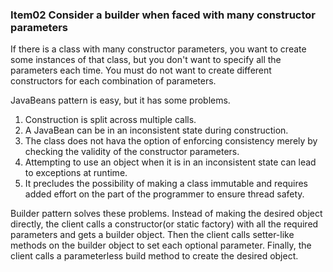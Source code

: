 ### Item02 Consider a builder when faced with many constructor parameters
If there is a class with many constructor parameters, you want to create some instances of that class, 
but you don't want to specify all the parameters each time. You must do not want to create different constructors 
for each combination of parameters.

JavaBeans pattern is easy, but it has some problems.
1. Construction is split across multiple calls.
2. A JavaBean can be in an inconsistent state during construction.
3. The class does not hava the option of enforcing consistency merely by checking the validity of the constructor parameters.
4. Attempting to use an object when it is in an inconsistent state can lead to exceptions at runtime.
5. It precludes the possibility of making a class immutable and requires added effort on the part of the programmer to 
ensure thread safety.

Builder pattern solves these problems.
Instead of making the desired object directly, the client calls a constructor(or static factory) with all the required
parameters and gets a builder object. Then the client calls setter-like methods on the builder object to set each optional 
parameter. Finally, the client calls a parameterless build method to create the desired object.
